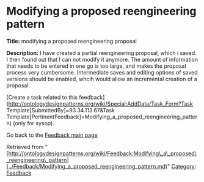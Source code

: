 #  Modifying a proposed reengineering pattern


__Title:__ modifying a proposed reengineering proposal


__Description:__ I have created a partial reengineering proposal, which i saved. I then found out that I can not modify it anymore.
The amount of information that needs to be entered in one go is too large, and makes the proposal process very cumbersome. 
Intermediate saves and editing options of saved versions should be enabled, whcih would allow an incremental creation of a proposal. 


  




[Create a task related to this feedback](http://ontologydesignpatterns.org/wiki/Special:AddData/Task_Form?Task Template[SubmittedBy]=93.34.113.67&Task Template[PertinentFeedback]=Modifying_a_proposed_reengineering_pattern) (only for sysop).


  



Go back to the  [Feedback main page](../Feedback/Main.md "Feedback:Main")


  






Retrieved from "[http://ontologydesignpatterns.org/wiki/Feedback:Modifying\_a\_proposed\_reengineering\_pattern](../Feedback/Modifying_a_proposed_reengineering_pattern.md)"
 [Category](http://ontologydesignpatterns.org/wiki/Special:Categories "Special:Categories"): [Feedback](../Category/Feedback.md "Category:Feedback")